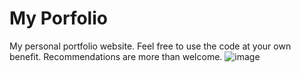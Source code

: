 # My Porfolio
My personal portfolio website. Feel free to use the code at your own benefit. Recommendations are more than welcome.
![image](https://cloud.githubusercontent.com/assets/19606911/18674139/16a1f2e8-7f46-11e6-8f19-d2cbaad8da74.png)
